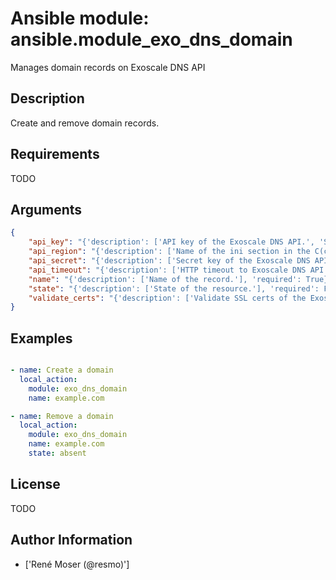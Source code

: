 # Ansible module: ansible.module_exo_dns_domain


Manages domain records on Exoscale DNS API

## Description

Create and remove domain records.

## Requirements

TODO

## Arguments

``` json
{
    "api_key": "{'description': ['API key of the Exoscale DNS API.', 'Since 2.4, the ENV variable C(CLOUDSTACK_KEY) is used as default, when defined.']}",
    "api_region": "{'description': ['Name of the ini section in the C(cloustack.ini) file.', 'Since 2.4, the ENV variable C(CLOUDSTACK_REGION) is used as default, when defined.'], 'default': 'cloudstack'}",
    "api_secret": "{'description': ['Secret key of the Exoscale DNS API.', 'Since 2.4, the ENV variable C(CLOUDSTACK_SECRET) is used as default, when defined.']}",
    "api_timeout": "{'description': ['HTTP timeout to Exoscale DNS API.', 'Since 2.4, the ENV variable C(CLOUDSTACK_TIMEOUT) is used as default, when defined.'], 'default': 10}",
    "name": "{'description': ['Name of the record.'], 'required': True}",
    "state": "{'description': ['State of the resource.'], 'required': False, 'default': 'present', 'choices': ['present', 'absent']}",
    "validate_certs": "{'description': ['Validate SSL certs of the Exoscale DNS API.'], 'default': True, 'type': 'bool'}",
}
```

## Examples


``` yaml

- name: Create a domain
  local_action:
    module: exo_dns_domain
    name: example.com

- name: Remove a domain
  local_action:
    module: exo_dns_domain
    name: example.com
    state: absent

```

## License

TODO

## Author Information
  - ['René Moser (@resmo)']
